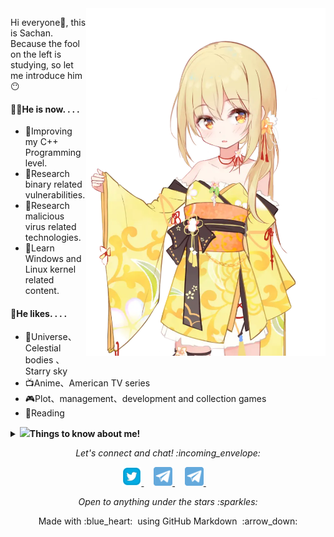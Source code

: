 <img align="right" src="/Image/Salsa.png" width='383px'>

Hi everyone:wave:, this is Sachan. Because the fool on the left is studying, so let me introduce him:no_mouth:

#### 👨‍💻He is now. . . .

- 🌻Improving my C++ Programming level.
- 🦚Research binary related vulnerabilities.
- 🌴Research malicious virus related technologies.
- 🌱Learn Windows and Linux kernel related content.

#### :green_heart:He likes. . . .

- :rocket:Universe、Celestial bodies 、Starry sky
- :tv:Anime、American TV series
- :video_game:Plot、management、development and collection games
- :book:Reading



<details>
  <summary> <b>  <img src="https://media.giphy.com/media/VgCDAzcKvsR6OM0uWg/giphy.gif" width="50">Things to know about me! </b></summary>




 [![Github Stats By Anurag](https://github-readme-stats.vercel.app/api?username=ascotbe&show_icons=true&title_color=fff&icon_color=79ff97&text_color=9f9f9f&bg_color=151515)](https://github.com/ascotbe/)

</details>



<p align="center"> 
  <i> Let's connect and chat! :incoming_envelope: </i>
</p>
<p align="center">
  <a href="https://twitter.com/asc0t6e"><img src="/MySvgs/twitter.svg" width="30px" alt="Twitter">     </a> &nbsp; &nbsp;
  <a href="https://t.me/ascotbe"><img src="/MySvgs/telegram.svg" width="30px" alt="Telegram">    </a> &nbsp; &nbsp;
  <a href="https://steamcommunity.com/id/ascotbe"><img src="/MySvgs/telegram.svg" width="30px" alt="Telegram">    </a> &nbsp; &nbsp;
</p>

<p align="center">
  <i> Open to anything under the stars :sparkles: </i>
</p>
<p align="center">
  Made with :blue_heart: &nbsp;using GitHub Markdown &nbsp;:arrow_down:
</p>
